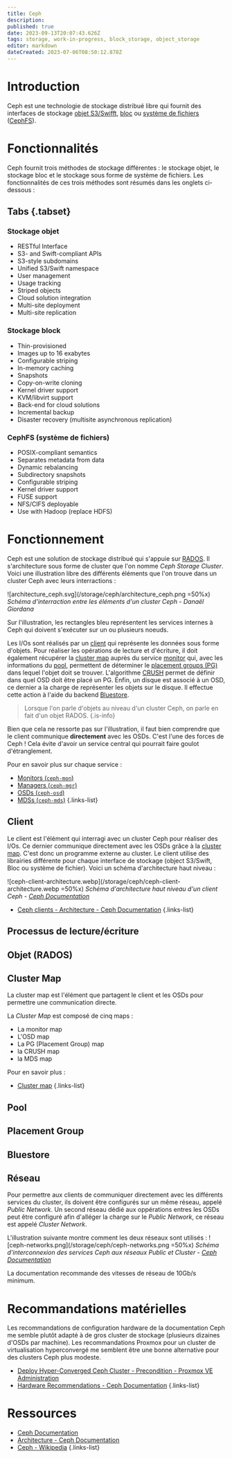 ```yaml
---
title: Ceph
description: 
published: true
date: 2023-09-13T20:07:43.626Z
tags: storage, work-in-progress, block_storage, object_storage
editor: markdown
dateCreated: 2023-07-06T08:50:12.878Z
---
```


# Introduction
Ceph est une technologie de stockage distribué libre qui fournit des interfaces de stockage  [objet S3/Swifft](/storage/object), [bloc](/storage/block) ou [système de fichiers](/filesystems) ([CephFS](/filesystem/cephfs)).

# Fonctionnalités
Ceph fournit trois méthodes de stockage différentes : le stockage objet, le stockage bloc et le stockage sous forme de système de fichiers. Les fonctionnalités de ces trois méthodes sont résumés dans les onglets ci-dessous :
## Tabs {.tabset}
### Stockage objet
- RESTful Interface
- S3- and Swift-compliant APIs
- S3-style subdomains
- Unified S3/Swift namespace
- User management
- Usage tracking
- Striped objects
- Cloud solution integration
- Multi-site deployment
- Multi-site replication

### Stockage block
- Thin-provisioned
- Images up to 16 exabytes
- Configurable striping
- In-memory caching
- Snapshots
- Copy-on-write cloning
- Kernel driver support
- KVM/libvirt support
- Back-end for cloud solutions
- Incremental backup
- Disaster recovery (multisite asynchronous replication)

### CephFS (système de fichiers)
- POSIX-compliant semantics
- Separates metadata from data
- Dynamic rebalancing
- Subdirectory snapshots
- Configurable striping
- Kernel driver support
- FUSE support
- NFS/CIFS deployable
- Use with Hadoop (replace HDFS)

# Fonctionnement
Ceph est une solution de stockage distribué qui s'appuie sur [RADOS](https://ceph.io/assets/pdfs/weil-rados-pdsw07.pdf). Il s'architecture sous forme de cluster que l'on nomme *Ceph Storage Cluster*. Voici une illustration libre des différents éléments que l'on trouve dans un cluster Ceph avec leurs interractions :

![architecture_ceph.svg](/storage/ceph/architecture_ceph.png =50%x)
*Schéma d'interraction entre les éléments d'un cluster Ceph - Danaël Giordana*

Sur l'illustration, les rectangles bleu représentent les services internes à Ceph qui doivent s'exécuter sur un ou plusieurs noeuds. 

Les I/Os sont réalisés par un [client](/storage/ceph#client) qui représente les données sous forme d'objets. Pour réaliser les opérations de lecture et d'écriture, il doit également récupérer la [cluster map](/storage/ceph#cluster-map) auprès du service [monitor](/storage/ceph/monitor) qui, avec les informations du [pool](/storage/storage/ceph#pool), permettent de déterminer le [placement groups (PG)](/storage/ceph#placement-group) dans lequel l'objet doit se trouver. L'algorithme [CRUSH](https://ceph.io/assets/pdfs/weil-crush-sc06.pdf) permet de définir dans quel OSD doit être placé un PG. Enfin, un disque est associé à un OSD, ce dernier a la charge de représenter les objets sur le disque. Il effectue cette action à l'aide du backend [Bluestore](/storage/ceph#bluestore).

> Lorsque l'on parle d'objets au niveau d'un cluster Ceph, on parle en fait d'un objet RADOS.
{.is-info}

Bien que cela ne ressorte pas sur l'illustration, il faut bien comprendre que le client communique **directement** avec les OSDs. C'est l'une des forces de Ceph ! Cela évite d'avoir un service central qui pourrait faire goulot d'étranglement.

Pour en savoir plus sur chaque service :
- [Monitors (`ceph-mon`)](/storage/ceph/monitor)
- [Managers (`ceph-mgr`)](/storage/ceph/manager)
- [OSDs (`ceph-osd`)](/storage/ceph/osd)
- [MDSs (`ceph-mds`)](/storage/ceph/mds)
{.links-list}

## Client
Le client est l'élément qui interragi avec un cluster Ceph pour réaliser des I/Os. Ce dernier communique directement avec les OSDs grâce à la [cluster map](/storage/ceph#cluster-map). C'est donc un programme externe au cluster. Le client utilise des librairies différente pour chaque interface de stockage (object S3/Swift, Bloc ou système de fichier). Voici un schéma d'architecture haut niveau :

![ceph-client-architecture.webp](/storage/ceph/ceph-client-architecture.webp =50%x)
*Schéma d'architecture haut niveau d'un client Ceph - [Ceph Documentation](https://docs.ceph.com/en/latest/architecture/#ceph-clients)*

* [Ceph clients - Architecture - Ceph Documentation](https://docs.ceph.com/en/latest/architecture/#ceph-clients)
{.links-list}

## Processus de lecture/écriture
## Objet (RADOS)

## Cluster Map
La cluster map est l'élément que partagent le client et les OSDs pour permettre une communication directe.

La *Cluster Map* est composé de cinq maps :
- La monitor map 
- L'OSD map
- La PG (Placement Group) map
- la CRUSH map
- la MDS map

Pour en savoir plus : 
- [Cluster map](/storage/ceph/cluster-map)
{.links-list}

## Pool
## Placement Group
## Bluestore
## Réseau
Pour permettre aux clients de communiquer directement avec les différents services du cluster, ils doivent être configurés sur un même réseau, appelé *Public Network*. Un second réseau dédié aux oppérations entres les OSDs peut être configuré afin d'alléger la charge sur le *Public Network*, ce réseau est appelé *Cluster Network*.

L'illustration suivante montre comment les deux réseaux sont utilisés :
![ceph-networks.png](/storage/ceph/ceph-networks.png =50%x)
*Schéma d'interconnexion des services Ceph aux réseaux Public et Cluster - [Ceph Documentation](https://docs.ceph.com/en/latest/rados/configuration/network-config-ref/)*

La documentation recommande des vitesses de réseau de 10Gb/s minimum.

# Recommandations matérielles
Les recommandations de configuration hardware de la documentation Ceph me semble plutôt adapté à de gros cluster de stockage (plusieurs dizaines d'OSDs par machine). Les recommandations Proxmox pour un cluster de virtualisation hyperconvergé me semblent être une bonne alternative pour des clusters Ceph plus modeste.

- [Deploy Hyper-Converged Ceph Cluster - Precondition - Proxmox VE Administration](https://pve.proxmox.com/pve-docs/pve-admin-guide.html#_precondition)
- [Hardware Recommendations - Ceph Documentation](https://docs.ceph.com/en/latest/start/hardware-recommendations/)
{.links-list}

# Ressources
- [Ceph Documentation](https://docs.ceph.com/en/latest/)
- [Architecture - Ceph Documentation](https://docs.ceph.com/en/latest/architecture/)
- [Ceph - Wikipedia](https://en.wikipedia.org/wiki/Ceph_(software))
{.links-list}
